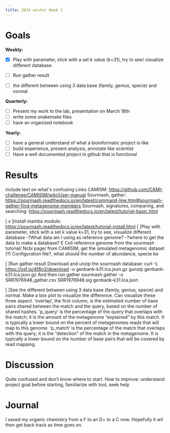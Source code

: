 ```yaml
---
title: 2024 winter Week 1
---
```


# Goals
**Weekly:**
- [x] Play with parameter, stick with a set k value (k=31), try to see/ visualize different database
- [ ] Run gather result
- [ ] the different between using 3 data base (family, genius, specie) and normal
 
 
**Quarterly:**
- [ ] Present my work to the lab, presentation on March 18th
- [ ] write some snakemake files
- [ ] have an organized notebook

**Yearly:**
- [ ] have a general understand of what a bioinformatic project is like
- [ ] build experience, present analysis, annotate like scientist
- [ ] Have a well documented project in github that is functional 
 
# Results
include text on what's confusing
Links 
CAMISM: https://github.com/CAMI-challenge/CAMISIM/wiki/User-manual
Sourmash, gather: https://sourmash.readthedocs.io/en/latest/command-line.html#sourmash-gather-find-metagenome-members
Sourmash, signatures, comparing, and searching:
https://sourmash.readthedocs.io/en/latest/tutorial-basic.html

[ x ]install mamba module: https://sourmash.readthedocs.io/en/latest/tutorial-install.html
[  ]Play with parameter, stick with a set k value k=31, try to see, visualize different database
-?What data am I using as reference genome?
-?where to get the data to make a database? E Coli reference genome from the sourmash tutorial/ Ncbi page/ from CAMISIM, get the simulated metagenomic dataset (?)
Configuration file?, what should the number of abundance, specie be

[  ]Run gather result
Download and unzip the sourmash database:
curl -L https://osf.io/4f8n3/download -o genbank-k31.lca.json.gz
gunzip genbank-k31.lca.json.gz
And then run gather
sourmash gather -o SRR1976948_gather.csv SRR1976948.sig genbank-k31.lca.json

[  ]See the different between using 3 data base (family, genius, specie) and normal. Make a box plot to visualize the difference.
Can visualize these three aspect. 
‘overlap’, the first column, is the estimated number of base pairs shared between the match and the query, based on the number of shared hashes.
‘p_query’ is the percentage of the query that overlaps with the match; it is the amount of the metagenome “explained” by this match. It is typically a lower bound on the percent of metagenomes reads that will map to this genome.
‘p_match’ is the percentage of the match that overlaps with the query; it is the “detection” of the match in the metagenome. It is typically a lower bound on the number of base pairs that will be covered by read mapping.

# Discussion
Quite confused and don’t know where to start.
How to improve: understand project goal before starting, familiarize with tool, seek help

# Journal
I saved my organic chemistry from a F to an D+ to a C now. Hopefully it wil then get back track as time goes on.
